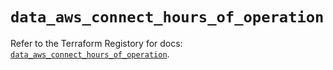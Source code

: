 # `data_aws_connect_hours_of_operation`

Refer to the Terraform Registory for docs: [`data_aws_connect_hours_of_operation`](https://www.terraform.io/docs/providers/aws/d/connect_hours_of_operation).
